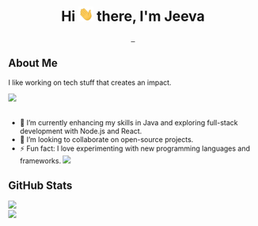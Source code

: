 <h1 align="center">Hi <img src="https://raw.githubusercontent.com/ABSphreak/ABSphreak/master/gifs/Hi.gif" width="30px"> there,  I'm Jeeva </h1> 
<div align="center">
<a href="mailto:jeeva.r.2311@gmail.com" target="_blank">
    <img alt="" src="https://img.shields.io/badge/Gmail-D14836?style=for-the-badge&logo=gmail&logoColor=white" style="vertical-align:center" />
</a>
<a href="https://www.linkedin.com/in/jeeva2310/" target="_blank">
  <img alt="" src="https://img.shields.io/badge/LinkedIn-0A66C2?style=for-the-badge&logo=linkedin&logoColor=white" />
</a>
<a href="https://www.reddit.com/user/Traditional-Top-8144/" target="_blank"><img alt="" src="https://img.shields.io/badge/Reddit-FF4500?style=for-the-badge&logo=reddit&logoColor=white" style="vertical-align:center" /></a>
</div>

## About Me

I like working on tech stuff that creates an impact.

<div>
  <a href="https://skillicons.dev">
    <img src="https://skillicons.dev/icons?i=ts,js,css,html,java,nodejs,mongodb,gcp,github,react,ai,postman,vscode,npm" />
  </a>
</div>
<br>

- 🌱 I’m currently enhancing my skills in Java and exploring full-stack development with Node.js and React.
- 👯 I’m looking to collaborate on open-source projects.
- ⚡ Fun fact: I love experimenting with new programming languages and frameworks.
[![](https://visitcount.itsvg.in/api?id=jeeva-2311&icon=0&color=0)](https://visitcount.itsvg.in)
## GitHub Stats
![](https://github-readme-stats.vercel.app/api/top-langs/?username=jeeva-2311&theme=radical&hide_border=false&include_all_commits=true&count_private=true&layout=compact&langs_count=8)
<br/>
![](https://github-readme-stats.vercel.app/api?username=jeeva-2311&theme=radical&hide=stars,prs,&hide_rank=true&hide_border=false&include_all_commits=true&count_private=true&width=500)

